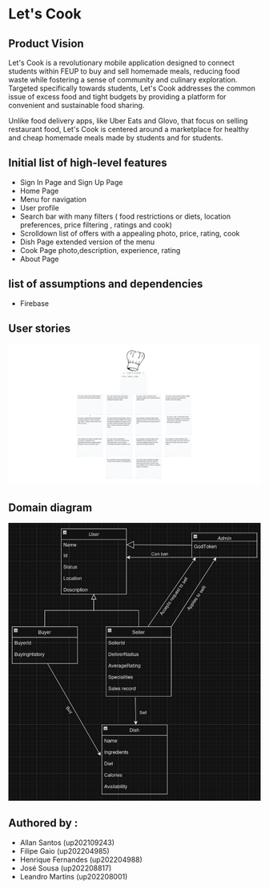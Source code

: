 # Let's Cook

## Product Vision

Let's Cook is a revolutionary mobile application designed to connect students within FEUP to buy and sell homemade meals, reducing food waste while fostering a sense of community and culinary exploration. Targeted specifically towards students, Let's Cook addresses the common issue of excess food and tight budgets by providing a platform for convenient and sustainable food sharing.

Unlike food delivery apps, like Uber Eats and Glovo, that focus on selling restaurant food, Let's Cook is centered around a marketplace for healthy and cheap homemade meals made by students and for students.

## Initial list of high-level features
- Sign In Page and Sign Up Page
- Home Page
- Menu for navigation
- User profile
- Search bar with many filters ( food restrictions or diets, location preferences, price filtering , ratings and cook)
- Scrolldown list of offers with a appealing photo, price, rating, cook
- Dish Page extended version of the menu
- Cook Page photo,description, experience, rating
- About Page

## list of assumptions and dependencies
- Firebase

## User stories

![alt text](image.png)

## Domain diagram
![alt text](<Screenshot from 2024-03-15 10-15-11.png>)
## Authored by :
- Allan Santos (up202109243)
- Filipe Gaio (up202204985)
- Henrique Fernandes (up202204988)
- José Sousa (up202208817)
- Leandro Martins (up202208001)